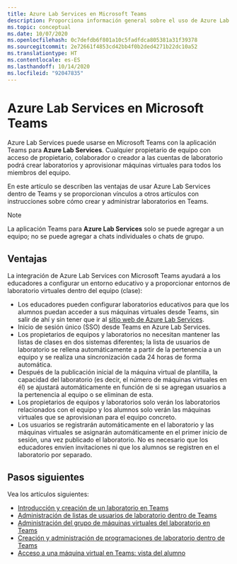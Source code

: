 ```yaml
---
title: Azure Lab Services en Microsoft Teams
description: Proporciona información general sobre el uso de Azure Lab Services en Microsoft Teams.
ms.topic: conceptual
ms.date: 10/07/2020
ms.openlocfilehash: 0c7defdb6f801a10c5fadfdca805381a31f39378
ms.sourcegitcommit: 2e72661f4853cd42bb4f0b2ded4271b22dc10a52
ms.translationtype: HT
ms.contentlocale: es-ES
ms.lasthandoff: 10/14/2020
ms.locfileid: "92047835"
---
```

# <a name="azure-lab-services-within-microsoft-teams"></a>Azure Lab Services en Microsoft Teams

Azure Lab Services puede usarse en Microsoft Teams con la aplicación Teams para **Azure Lab Services**. Cualquier propietario de equipo con acceso de propietario, colaborador o creador a las cuentas de laboratorio podrá crear laboratorios y aprovisionar máquinas virtuales para todos los miembros del equipo.

En este artículo se describen las ventajas de usar Azure Lab Services dentro de Teams y se proporcionan vínculos a otros artículos con instrucciones sobre cómo crear y administrar laboratorios en Teams. 

> [!NOTE]
>La aplicación Teams para **Azure Lab Services** solo se puede agregar a un equipo; no se puede agregar a chats individuales o chats de grupo.

## <a name="benefits"></a>Ventajas

La integración de Azure Lab Services con Microsoft Teams ayudará a los educadores a configurar un entorno educativo y a proporcionar entornos de laboratorio virtuales dentro del equipo (clase): 

* Los educadores pueden configurar laboratorios educativos para que los alumnos puedan acceder a sus máquinas virtuales desde Teams, sin salir de ahí y sin tener que ir al [sitio web de Azure Lab Services](https://labs.azure.com).
* Inicio de sesión único (SSO) desde Teams en Azure Lab Services.
* Los propietarios de equipos y laboratorios no necesitan mantener las listas de clases en dos sistemas diferentes; la lista de usuarios de laboratorio se rellena automáticamente a partir de la pertenencia a un equipo y se realiza una sincronización cada 24 horas de forma automática. 
* Después de la publicación inicial de la máquina virtual de plantilla, la capacidad del laboratorio (es decir, el número de máquinas virtuales en él) se ajustará automáticamente en función de si se agregan usuarios a la pertenencia al equipo o se eliminan de esta. 
* Los propietarios de equipos y laboratorios solo verán los laboratorios relacionados con el equipo y los alumnos solo verán las máquinas virtuales que se aprovisionan para el equipo concreto. 
* Los usuarios se registrarán automáticamente en el laboratorio y las máquinas virtuales se asignarán automáticamente en el primer inicio de sesión, una vez publicado el laboratorio. No es necesario que los educadores envíen invitaciones ni que los alumnos se registren en el laboratorio por separado.  

## <a name="next-steps"></a>Pasos siguientes

Vea los artículos siguientes:

- [Introducción y creación de un laboratorio en Teams](how-to-get-started-create-lab-within-teams.md)
- [Administración de listas de usuarios de laboratorio dentro de Teams](how-to-manage-user-lists-within-teams.md)
- [Administración del grupo de máquinas virtuales del laboratorio en Teams](how-to-manage-vm-pool-within-teams.md)
- [Creación y administración de programaciones de laboratorio dentro de Teams](how-to-create-schedules-within-teams.md)
- [Acceso a una máquina virtual en Teams: vista del alumno](how-to-access-vm-for-students-within-teams.md)
